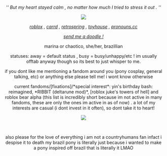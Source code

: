 <p align="center"> <em> '' But my heart stayed calm , no matter how much I tried to stress it out . '' </em> <p>

<p align="center"> <img src="https://file.garden/ZSHrFmTvf253N3H3/YOUwindows"/> </p>

<p align="center"> <em> <a href="https://www.roblox.com/users/205802843/profile">roblox</a> , <a href="https://chaotico.carrd.co/">carrd</a> , <a href="https://sparkler.cc/@RIBBIT">retrospring</a> , <a href="https://toyhou.se/melting_ink">toyhouse</a> , <a href="https://pronouns.cc/@INKING_DOWN">pronouns.cc</a> </em> <p>

<p align="center"> <i><a href="https://chaotico.straw.page/">send me a doodle !</a></i> <p>

<p align="center"> marina or chaotico, she/her, brazillian <p>

<p align="center"> statuses: away = default status , busy = busy/unhappy/etc ! im usually offtab anyway though so its best to just whisper to me. <p>

<p align="center"> if you dont like me mentioning a fandom around you (pony cosplay, general talking, etc) or anything else please tell me! i wont know otherwise <p>

<p align="center"> current fandoms/[fixations]/*special interest*: yin's birthday bash: reimagined, *RIBBIT (deltarune mod)*, [roblox juke's towers of hell] and roblox bear alpha (this list is incredibly short because im not active in many fandoms, these are only the ones im active in as of now) . a lot of my interests are casual (i dont invest in it often), so dont take it to heart! <p>

<p align="center"> <img src="https://file.garden/ZSHrFmTvf253N3H3/YOUsprite1.png" /> <p>

<br>
<p align="center"> also please for the love of everything i am not a countryhumans fan infact i despise it to death my brazil pony is literally just because i wanted to make a pony inspired off brazil that is literally it LMAO</p>

